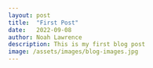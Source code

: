 ```yaml
---
layout: post
title:  "First Post"
date:   2022-09-08
author: Noah Lawrence
description: This is my first blog post
image: /assets/images/blog-images.jpg
---
```

